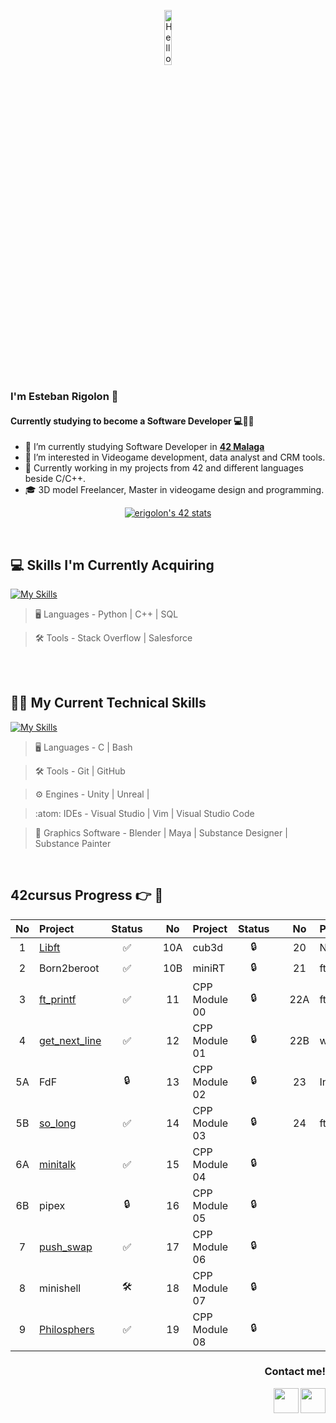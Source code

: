<p align="center"><img width=15%" src="https://github.com/alansmathew/alansmathew/raw/master/lang.gif" alt="Hello all" /></p>

### I'm Esteban Rigolon 👋

#### Currently studying to become a Software Developer 💻🧪🔬

- 🔭 I’m currently studying Software Developer in **<a href="https://www.42malaga.com/"> 42 Malaga</a>**
- 👀 I’m interested in Videogame development, data analyst and CRM tools.
- 🌱 Currently working in my projects from 42 and different languages beside C/C++.
- 🎓 3D model Freelancer, Master in videogame design and programming.
<p align="center">
<a href="https://github.com/oakoudad/badge42"><img src="https://badge.mediaplus.ma/landscapes/erigolon?1337Badge=off&UM6P=off" alt="erigolon's 42 stats" /></a>
</p>

<br>

## 💻 Skills I'm Currently Acquiring

[![My Skills](https://skillicons.dev/icons?i=python,cs,cpp,stackoverflow)](https://skillicons.dev)


> :desktop_computer:  Languages - Python | C++ | SQL

> :hammer_and_wrench:  Tools -  Stack Overflow | Salesforce

<br>
<br>

## 🧑‍💻 My Current Technical Skills

[![My Skills](https://skillicons.dev/icons?i=blender,c,git,github,visualstudio,ps,unreal,unity,vim,vscode)](https://skillicons.dev)

> :desktop_computer:  Languages - C | Bash

> :hammer_and_wrench:  Tools -  Git | GitHub

> :gear:  Engines -  Unity | Unreal |

> :atom:  IDEs -  Visual Studio | Vim | Visual Studio Code

> 🎨  Graphics Software -  Blender | Maya | Substance Designer | Substance Painter

<br>

## 42cursus Progress 👉 📂




| No  | Project                                     | Status |   | No  | Project                                   | Status |   | No  | Project                        | Status |
| :-: | :------------------------------------------ | :----: | - | :-: | :---------------------------------------- | :----: | - | :-: | :----------------------------- | :----: |
| 1   | [Libft](../../../Libft)            | ✅     |   | 10A | cub3d                                      | 🔒     |   | 20  | NetPractice                    | 🔒      |
| 2   | Born2beroot                                 | ✅     |   | 10B | miniRT                                     | 🔒     |   | 21  | ft_containers                  | 🔒      |
| 3   | [ft_printf](../../../ft_printf)    | ✅     |   | 11  | CPP Module 00                              | 🔒     |   | 22A | ft_irc                         | 🔒      |
| 4   | [get_next_line](../../../get_next_line)| ✅     |   | 12  | CPP Module 01                          | 🔒     |   | 22B | webserv                        | 🔒      |
| 5A  | FdF                                         | 🔒     |   | 13  | CPP Module 02                              | 🔒     |   | 23  | Inception                      | 🔒      |
| 5B  |  [so_long](../../../so_long)       | ✅     |   | 14  | CPP Module 03                              | 🔒     |   | 24  | ft_transcendence               | 🔒      |
| 6A  |  [minitalk](../../../minitalk)                                  | ✅     |   | 15  | CPP Module 04                              | 🔒     |   |     |                                |         |
| 6B  |  pipex           | 🔒     |   | 16  | CPP Module 05                              | 🔒     |   |     |                                |         |
| 7   |  [push_swap](../../../push_swap)                                  | ✅     |   | 17  | CPP Module 06                              | 🔒     |   |     |                                |         |
| 8   |  minishell                                  | 🛠     |   | 18  | CPP Module 07                              | 🔒     |   |     |                                |         |
| 9   |  [Philosphers](../../../Philosophers)                                | ✅     |   | 19  | CPP Module 08                              | 🔒     |   |     |                       |        |

<h3><p align="right"> Contact me!</p></h3>

[<img src="https://user-images.githubusercontent.com/121127625/226583635-92749b76-e3ba-49f8-8dd4-091c3c1367c7.png" width="40" height="40" align = right></img>](https://www.linkedin.com/in/erigolon/)
[<img src="https://user-images.githubusercontent.com/121127625/226584389-2e19928e-40c9-4980-b934-d37ded697b59.png" width="40" height="40" align = right></img>](mailto:estebanrigolon@gmail.com)

